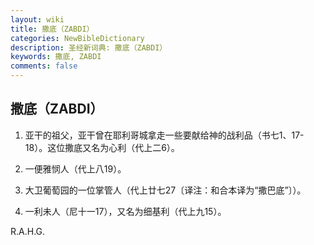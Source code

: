```yaml
---
layout: wiki
title: 撒底（ZABDI）
categories: NewBibleDictionary
description: 圣经新词典: 撒底（ZABDI）
keywords: 撒底, ZABDI
comments: false
---
```


## 撒底（ZABDI）

1. 亚干的祖父，亚干曾在耶利哥城拿走一些要献给神的战利品（书七1、17-18）。这位撒底又名为心利（代上二6）。

2. 一便雅悯人（代上八19）。

3. 大卫葡萄园的一位掌管人（代上廿七27〔译注：和合本译为“撒巴底”〕）。

4. 一利未人（尼十一17），又名为细基利（代上九15）。

R.A.H.G.








